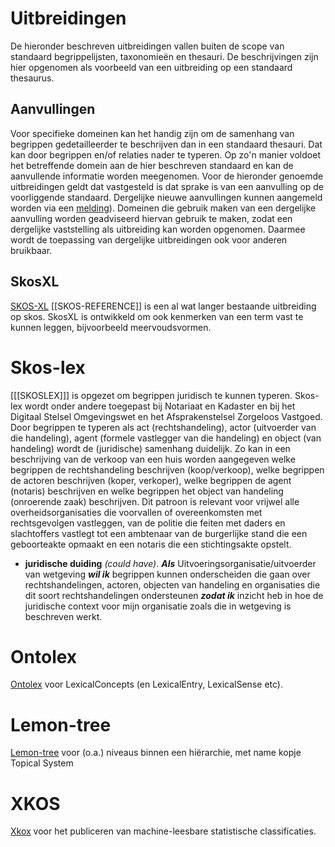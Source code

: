 # Uitbreidingen

De hieronder beschreven uitbreidingen vallen buiten de scope van standaard begrippelijsten, taxonomieën en thesauri. De beschrijvingen zijn hier opgenomen als voorbeeld van een uitbreiding op een standaard thesaurus.

## Aanvullingen
Voor specifieke domeinen kan het handig zijn om de samenhang van begrippen gedetailleerder te beschrijven dan in een standaard thesauri. Dat kan door begrippen en/of relaties nader te typeren. Op zo'n manier voldoet het betreffende domein aan de hier beschreven standaard en kan de aanvullende informatie worden meegenomen. Voor de hieronder genoemde uitbreidingen geldt dat vastgesteld is dat sprake is van een aanvulling op de voorliggende standaard. Dergelijke nieuwe aanvullingen kunnen aangemeld worden via een [melding](https://github.com/pldn/nederlands-profiel-voor-stelselcatalogi/issues/new)). Domeinen die gebruik maken van een dergelijke aanvulling worden geadviseerd hiervan gebruik te maken, zodat een dergelijke vaststelling als uitbreiding kan worden opgenomen. Daarmee wordt de toepassing van dergelijke uitbreidingen ook voor anderen bruikbaar.

## SkosXL
[SKOS-XL](https://www.w3.org/TR/skos-reference/#xl) [[SKOS-REFERENCE]] is een al wat langer bestaande uitbreiding op skos. SkosXL is ontwikkeld om ook kenmerken van een term vast te kunnen leggen, bijvoorbeeld meervoudsvormen.

# Skos-lex  
[[[SKOSLEX]]] is opgezet om begrippen juridisch te kunnen typeren. Skos-lex wordt onder andere toegepast bij Notariaat en Kadaster en bij het Digitaal Stelsel Omgevingswet en het Afsprakenstelsel Zorgeloos Vastgoed. 
Door begrippen te typeren als act (rechtshandeling), actor (uitvoerder van die handeling), agent (formele vastlegger van die handeling) en object (van handeling) wordt de (juridische) samenhang duidelijk. Zo kan in een beschrijving van de verkoop van een huis worden aangegeven welke begrippen de rechtshandeling beschrijven (koop/verkoop), welke begrippen de actoren beschrijven (koper, verkoper), welke begrippen de agent (notaris) beschrijven en welke begrippen het object van handeling (onroerende zaak) beschrijven. Dit patroon is relevant voor vrijwel alle overheidsorganisaties die voorvallen of overeenkomsten met rechtsgevolgen vastleggen, van de politie die feiten met daders en slachtoffers vastlegt tot een ambtenaar van de burgerlijke stand die een geboorteakte opmaakt en een notaris die een stichtingsakte opstelt. 
   * **juridische duiding** *(could have)*.  ***Als*** Uitvoeringsorganisatie/uitvoerder van wetgeving ***wil ik*** begrippen kunnen onderscheiden die gaan over rechtshandelingen, actoren, objecten van handeling en organisaties die dit soort rechtshandelingen ondersteunen ***zodat ik*** inzicht heb in hoe de juridische context voor mijn organisatie zoals die in wetgeving is beschreven werkt.

# Ontolex
[Ontolex](https://www.w3.org/2016/05/ontolex/) voor LexicalConcepts (en LexicalEntry, LexicalSense etc).

# Lemon-tree
[Lemon-tree](https://w3id.org/lemon-tree) voor (o.a.) niveaus binnen een hiërarchie, met name kopje Topical System

# XKOS 
[Xkox](https://ddialliance.org/Specification/RDF/XKOS) voor het publiceren van machine-leesbare statistische classificaties.
